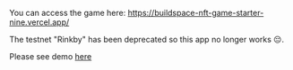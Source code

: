 You can access the game here: https://buildspace-nft-game-starter-nine.vercel.app/

The testnet "Rinkby" has been deprecated so this app no longer works 😔. 

Please see demo [here](https://twitter.com/ChrisViglietta/status/1514992680769572864?s=20)
